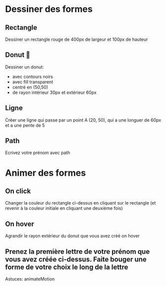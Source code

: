 # Dessiner des formes
## Rectangle
Dessiner un rectangle rouge de 400px de largeur et 100px de hauteur

## Donut 🍩
Dessiner un donut:

* avec contours noirs
* avec fill transparent
* centré en (50,50)
* de rayon intérieur 30px et extérieur 60px

## Ligne
Créer une ligne qui passe par un point A (20, 50), qui a une longuer de 60px et a une pente de 5

## Path
Ecrivez votre prénom avec path

# Animer des formes

## On click
Changer la couleur du rectangle ci-dessus en cliquant sur le rectangle (et revenir à la couleur initiale en cliquant une deuxième fois)


## On hover
Agrandir le rayon extérieur du donut que vous avez créé on hover


## Prenez la première lettre de votre prénom que vous avez créée ci-dessus. Faite bouger une forme de votre choix le long de la lettre
Astuces: animateMotion
